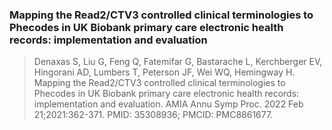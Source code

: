 ### Mapping the Read2/CTV3 controlled clinical terminologies to Phecodes in UK Biobank primary care electronic health records: implementation and evaluation

> Denaxas S, Liu G, Feng Q, Fatemifar G, Bastarache L, Kerchberger EV, Hingorani AD, Lumbers T, Peterson JF, Wei WQ, Hemingway H. Mapping the Read2/CTV3 controlled clinical terminologies to Phecodes in UK Biobank primary care electronic health records: implementation and evaluation. AMIA Annu Symp Proc. 2022 Feb 21;2021:362-371. PMID: 35308936; PMCID: PMC8861677.
